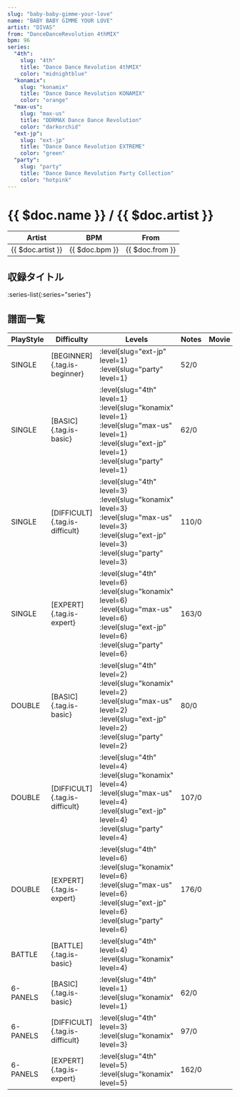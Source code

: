 ```yaml
---
slug: "baby-baby-gimme-your-love"
name: "BABY BABY GIMME YOUR LOVE"
artist: "DIVAS"
from: "DanceDanceRevolution 4thMIX"
bpm: 96
series:
  "4th":
    slug: "4th"
    title: "Dance Dance Revolution 4thMIX"
    color: "midnightblue"
  "konamix":
    slug: "konamix"
    title: "Dance Dance Revolution KONAMIX"
    color: "orange"
  "max-us":
    slug: "max-us"
    title: "DDRMAX Dance Dance Revolution"
    color: "darkorchid"
  "ext-jp":
    slug: "ext-jp"
    title: "Dance Dance Revolution EXTREME"
    color: "green"
  "party":
    slug: "party"
    title: "Dance Dance Revolution Party Collection"
    color: "hotpink"
---
```


# {{ $doc.name }} / {{ $doc.artist }}

|Artist|BPM|From|
|------|---|----|
|{{ $doc.artist }}|{{ $doc.bpm }}|{{ $doc.from }}|

## 収録タイトル

:series-list{:series="series"}

## 譜面一覧

|PlayStyle|Difficulty|Levels|Notes|Movie|
|---------|----------|------|-----|-----|
|SINGLE|[BEGINNER]{.tag.is-beginner}|:level{slug="ext-jp" level=1} :level{slug="party" level=1}|52/0||
|SINGLE|[BASIC]{.tag.is-basic}|:level{slug="4th" level=1} :level{slug="konamix" level=1} :level{slug="max-us" level=1} :level{slug="ext-jp" level=1} :level{slug="party" level=1}|62/0||
|SINGLE|[DIFFICULT]{.tag.is-difficult}|:level{slug="4th" level=3} :level{slug="konamix" level=3} :level{slug="max-us" level=3} :level{slug="ext-jp" level=3} :level{slug="party" level=3}|110/0||
|SINGLE|[EXPERT]{.tag.is-expert}|:level{slug="4th" level=6} :level{slug="konamix" level=6} :level{slug="max-us" level=6} :level{slug="ext-jp" level=6} :level{slug="party" level=6}|163/0||
|DOUBLE|[BASIC]{.tag.is-basic}|:level{slug="4th" level=2} :level{slug="konamix" level=2} :level{slug="max-us" level=2} :level{slug="ext-jp" level=2} :level{slug="party" level=2}|80/0||
|DOUBLE|[DIFFICULT]{.tag.is-difficult}|:level{slug="4th" level=4} :level{slug="konamix" level=4} :level{slug="max-us" level=4} :level{slug="ext-jp" level=4} :level{slug="party" level=4}|107/0||
|DOUBLE|[EXPERT]{.tag.is-expert}|:level{slug="4th" level=6} :level{slug="konamix" level=6} :level{slug="max-us" level=6} :level{slug="ext-jp" level=6} :level{slug="party" level=6}|176/0||
|BATTLE|[BATTLE]{.tag.is-basic}|:level{slug="4th" level=4} :level{slug="konamix" level=4}|||
|6-PANELS|[BASIC]{.tag.is-basic}|:level{slug="4th" level=1} :level{slug="konamix" level=1}|62/0||
|6-PANELS|[DIFFICULT]{.tag.is-difficult}|:level{slug="4th" level=3} :level{slug="konamix" level=3}|97/0||
|6-PANELS|[EXPERT]{.tag.is-expert}|:level{slug="4th" level=5} :level{slug="konamix" level=5}|162/0||
